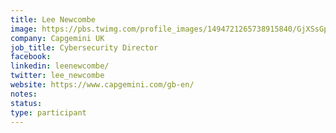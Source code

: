 ```yaml
---
title: Lee Newcombe
image: https://pbs.twimg.com/profile_images/1494721265738915840/GjXSsGpo_400x400.jpg
company: Capgemini UK
job_title: Cybersecurity Director
facebook:
linkedin: leenewcombe/
twitter: lee_newcombe
website: https://www.capgemini.com/gb-en/
notes:
status: 
type: participant
---
```

